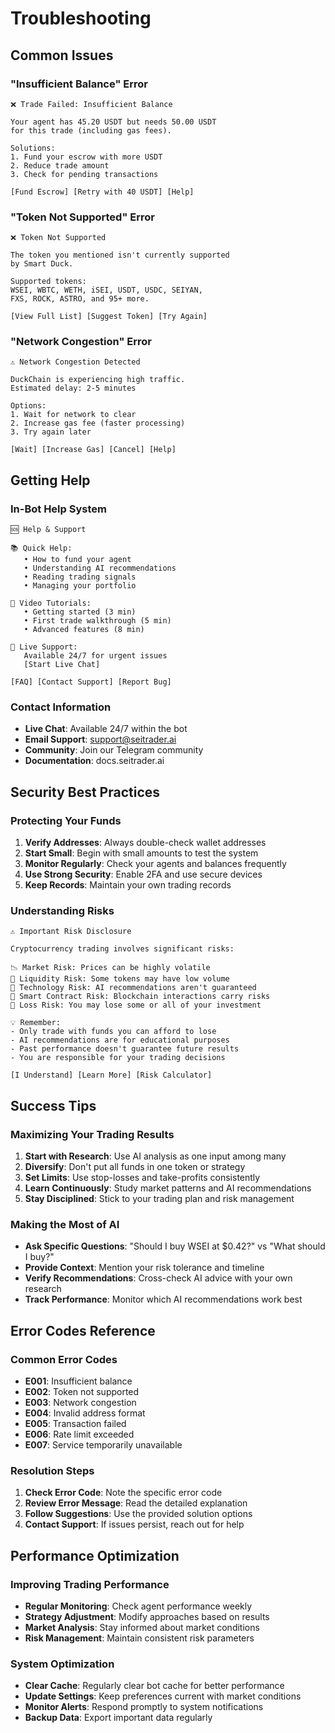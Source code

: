 # Troubleshooting

## Common Issues

### "Insufficient Balance" Error
```
❌ Trade Failed: Insufficient Balance

Your agent has 45.20 USDT but needs 50.00 USDT 
for this trade (including gas fees).

Solutions:
1. Fund your escrow with more USDT
2. Reduce trade amount
3. Check for pending transactions

[Fund Escrow] [Retry with 40 USDT] [Help]
```

### "Token Not Supported" Error
```
❌ Token Not Supported

The token you mentioned isn't currently supported
by Smart Duck.

Supported tokens:
WSEI, WBTC, WETH, iSEI, USDT, USDC, SEIYAN, 
FXS, ROCK, ASTRO, and 95+ more.

[View Full List] [Suggest Token] [Try Again]
```

### "Network Congestion" Error
```
⚠️ Network Congestion Detected

DuckChain is experiencing high traffic.
Estimated delay: 2-5 minutes

Options:
1. Wait for network to clear
2. Increase gas fee (faster processing)
3. Try again later

[Wait] [Increase Gas] [Cancel] [Help]
```

## Getting Help

### In-Bot Help System
```
🆘 Help & Support

📚 Quick Help:
   • How to fund your agent
   • Understanding AI recommendations
   • Reading trading signals
   • Managing your portfolio

🎥 Video Tutorials:
   • Getting started (3 min)
   • First trade walkthrough (5 min)
   • Advanced features (8 min)

💬 Live Support:
   Available 24/7 for urgent issues
   [Start Live Chat]

[FAQ] [Contact Support] [Report Bug]
```

### Contact Information
- **Live Chat**: Available 24/7 within the bot
- **Email Support**: support@seitrader.ai
- **Community**: Join our Telegram community
- **Documentation**: docs.seitrader.ai

## Security Best Practices

### Protecting Your Funds

1. **Verify Addresses**: Always double-check wallet addresses
2. **Start Small**: Begin with small amounts to test the system
3. **Monitor Regularly**: Check your agents and balances frequently
4. **Use Strong Security**: Enable 2FA and use secure devices
5. **Keep Records**: Maintain your own trading records

### Understanding Risks

```
⚠️ Important Risk Disclosure

Cryptocurrency trading involves significant risks:

📉 Market Risk: Prices can be highly volatile
🏦 Liquidity Risk: Some tokens may have low volume
🤖 Technology Risk: AI recommendations aren't guaranteed
🔧 Smart Contract Risk: Blockchain interactions carry risks
💸 Loss Risk: You may lose some or all of your investment

💡 Remember:
- Only trade with funds you can afford to lose
- AI recommendations are for educational purposes
- Past performance doesn't guarantee future results
- You are responsible for your trading decisions

[I Understand] [Learn More] [Risk Calculator]
```

## Success Tips

### Maximizing Your Trading Results

1. **Start with Research**: Use AI analysis as one input among many
2. **Diversify**: Don't put all funds in one token or strategy
3. **Set Limits**: Use stop-losses and take-profits consistently
4. **Learn Continuously**: Study market patterns and AI recommendations
5. **Stay Disciplined**: Stick to your trading plan and risk management

### Making the Most of AI

- **Ask Specific Questions**: "Should I buy WSEI at $0.42?" vs "What should I buy?"
- **Provide Context**: Mention your risk tolerance and timeline
- **Verify Recommendations**: Cross-check AI advice with your own research
- **Track Performance**: Monitor which AI recommendations work best

## Error Codes Reference

### Common Error Codes
- **E001**: Insufficient balance
- **E002**: Token not supported
- **E003**: Network congestion
- **E004**: Invalid address format
- **E005**: Transaction failed
- **E006**: Rate limit exceeded
- **E007**: Service temporarily unavailable

### Resolution Steps
1. **Check Error Code**: Note the specific error code
2. **Review Error Message**: Read the detailed explanation
3. **Follow Suggestions**: Use the provided solution options
4. **Contact Support**: If issues persist, reach out for help

## Performance Optimization

### Improving Trading Performance
- **Regular Monitoring**: Check agent performance weekly
- **Strategy Adjustment**: Modify approaches based on results
- **Market Analysis**: Stay informed about market conditions
- **Risk Management**: Maintain consistent risk parameters

### System Optimization
- **Clear Cache**: Regularly clear bot cache for better performance
- **Update Settings**: Keep preferences current with market conditions
- **Monitor Alerts**: Respond promptly to system notifications
- **Backup Data**: Export important data regularly
